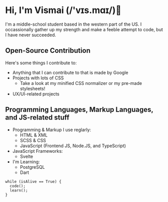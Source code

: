 # Hi, I'm Vismai (/'vɪs.mɑɪ/)👋

I'm a middle-school student based in the western part of the US. I occassionally gather up my strength and make a feeble attempt to code, but I have never succeeded.

## Open-Source Contribution
Here's some things I contribute to:
* Anything that I can contribute to that is made by Google
* Projects with lots of CSS
  * Take a look at my minified CSS normalizer or my pre-made stylesheets!
* UX/UI-related projects

## Programming Languages, Markup Languages, and JS-related stuff
* Programming & Markup I use reglarly:
  * HTML & XML
  * SCSS & CSS
  * JavaScript (Frontend JS, Node.JS, and TypeScript)
* JavaScript Frameworks:
  * Svelte
* I'm Learning:
  * PostgreSQL
  * Dart

```
while (isAlive == True) {
  code();
  learn();
}
```






